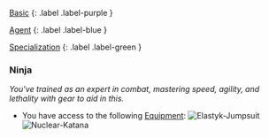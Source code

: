 
[Basic](Game/Advancement-List?Basic=true)
{: .label .label-purple }

[Agent](Game/Agent)
{: .label .label-blue }

[Specialization](Game/Advancement-List?Specialization=true)
{: .label .label-green }
### Ninja
*You've trained as an expert in combat, mastering speed, agility, and lethality with gear to aid in this.*
* You have access to the following [Equipment](Core/Equipment):
![Elastyk-Jumpsuit](Game/Blocks/Elastyk-Jumpsuit)
![Nuclear-Katana](Game/Blocks/Nuclear-Katana)